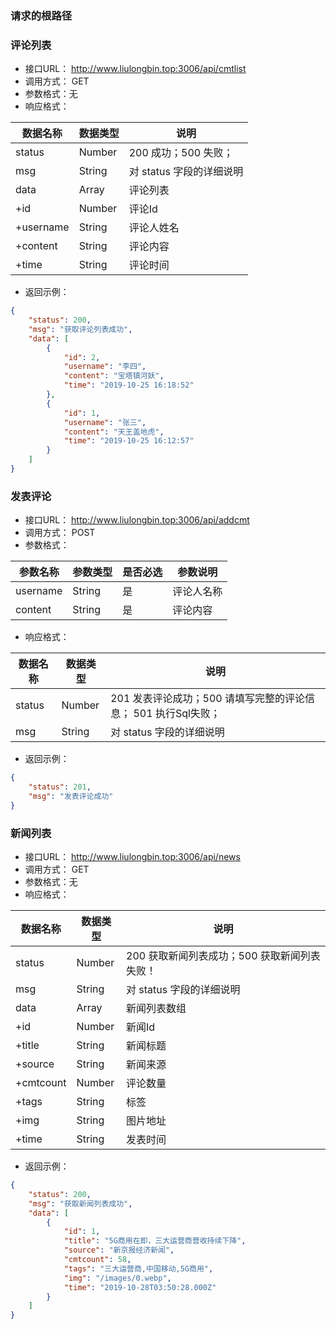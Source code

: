 ### 请求的根路径

> 

### 评论列表

+ 接口URL：  http://www.liulongbin.top:3006/api/cmtlist
+ 调用方式： GET
+ 参数格式：无
+ 响应格式：

| 数据名称  | 数据类型 | 说明                     |
| --------- | -------- | ------------------------ |
| status    | Number   | 200 成功；500 失败；     |
| msg       | String   | 对 status 字段的详细说明 |
| data      | Array    | 评论列表                 |
| +id       | Number   | 评论Id                   |
| +username | String   | 评论人姓名               |
| +content  | String   | 评论内容                 |
| +time     | String   | 评论时间                 |

+ 返回示例：

```json
{
    "status": 200,
    "msg": "获取评论列表成功",
    "data": [
        {
            "id": 2,
            "username": "李四",
            "content": "宝塔镇河妖",
            "time": "2019-10-25 16:18:52"
        },
        {
            "id": 1,
            "username": "张三",
            "content": "天王盖地虎",
            "time": "2019-10-25 16:12:57"
        }
    ]
}
```





### 发表评论

+ 接口URL：  http://www.liulongbin.top:3006/api/addcmt
+ 调用方式： POST
+ 参数格式：

| 参数名称 | 参数类型 | 是否必选 | 参数说明   |
| -------- | -------- | -------- | ---------- |
| username | String   | 是       | 评论人名称 |
| content  | String   | 是       | 评论内容   |

+ 响应格式：

| 数据名称 | 数据类型 | 说明                                                         |
| -------- | -------- | ------------------------------------------------------------ |
| status   | Number   | 201 发表评论成功；500 请填写完整的评论信息； 501 执行Sql失败； |
| msg      | String   | 对 status 字段的详细说明                                     |

+ 返回示例：

```json
{
    "status": 201,
    "msg": "发表评论成功"
}
```





### 新闻列表

+ 接口URL：  http://www.liulongbin.top:3006/api/news
+ 调用方式： GET
+ 参数格式：无
+ 响应格式：

| 数据名称  | 数据类型 | 说明                                         |
| --------- | -------- | -------------------------------------------- |
| status    | Number   | 200 获取新闻列表成功；500 获取新闻列表失败！ |
| msg       | String   | 对 status 字段的详细说明                     |
| data      | Array    | 新闻列表数组                                 |
| +id       | Number   | 新闻Id                                       |
| +title    | String   | 新闻标题                                     |
| +source   | String   | 新闻来源                                     |
| +cmtcount | Number   | 评论数量                                     |
| +tags     | String   | 标签                                         |
| +img      | String   | 图片地址                                     |
| +time     | String   | 发表时间                                     |

+ 返回示例：

```json
{
    "status": 200,
    "msg": "获取新闻列表成功",
    "data": [
        {
            "id": 1,
            "title": "5G商用在即，三大运营商营收持续下降",
            "source": "新京报经济新闻",
            "cmtcount": 58,
            "tags": "三大运营商,中国移动,5G商用",
            "img": "/images/0.webp",
            "time": "2019-10-28T03:50:28.000Z"
        }
    ]
}
```


